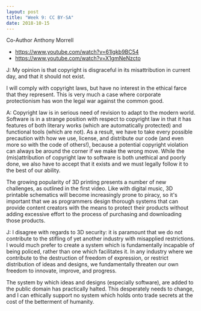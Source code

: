 ```yaml
---
layout: post
title: "Week 9: CC BY-SA"
date: 2018-10-15
---
```


Co-Author Anthony Morrell

* <https://www.youtube.com/watch?v=61lgkb9BC54>
* <https://www.youtube.com/watch?v=X1gmNeNzcto>

J: My opinion is that copyright is disgraceful in its misattribution in current day, and that it should not exist.

I will comply with copyright laws, but have no interest in the ethical farce that they represent. This is very much a case where corporate protectionism has won the legal war against the common good.

A: Copyright law is in serious need of revision to adapt to the modern world. Software is in a strange position with respect to copyright law in that it has features of both literary works (which are automatically protected) and functional tools (which are not). As a result, we have to take every possible precaution with how we use, license, and distribute our code (and even more so with the code of others!), because a potential copyright violation can always be around the corner if we make the wrong move. While the (mis)attribution of copyright law to software is both unethical and poorly done, we also have to accept that it exists and we must legally follow it to the best of our ability.

The growing popularity of 3D printing presents a number of new challenges, as outlined in the first video. Like with digital music, 3D printable schematics will become increasingly prone to piracy, so it's important that we as programmers design thorough systems that can provide content creators with the means to protect their products without adding excessive effort to the process of purchasing and downloading those products.

J: I disagree with regards to 3D security: it is paramount that we do not contribute to the stifling of yet another industry with misapplied restrictions. I would much prefer to create a system which is fundamentally incapable of being policed, rather than one which facilitates it. In any industry where we contribute to the destruction of freedom of expression, or restrict distribution of ideas and designs, we fundamentally threaten our own freedom to innovate, improve, and progress.

The system by which ideas and designs (especially software), are added to the public domain has practically halted. This desperately needs to change, and I can ethically support no system which holds onto trade secrets at the cost of the betterment of humanity.

